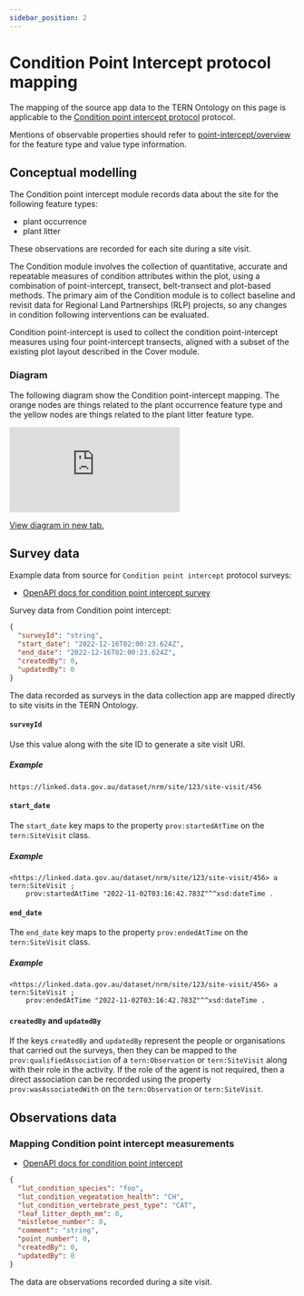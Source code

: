 ```yaml
---
sidebar_position: 2
---
```


# Condition Point Intercept protocol mapping

The mapping of the source app data to the TERN Ontology on this page is applicable to the [Condition point intercept protocol](https://linked.data.gov.au/def/nrm/bfcca277-85a8-476a-aeb1-315775bcd5f6) protocol.

Mentions of observable properties should refer to [point-intercept/overview](/information-models/tern-ontology/dev-guide/dawe-protocol/condition/point-intercept/overview) for the feature type and value type information.

## Conceptual modelling

The Condition point intercept module records data about the site for the following feature types:

- plant occurrence
- plant litter

These observations are recorded for each site during a site visit.

The Condition module involves the collection of quantitative, accurate and repeatable measures of condition attributes within the plot, using a combination of point-intercept, transect, belt-transect and plot-based methods. The primary aim of the Condition module is to collect baseline and revisit data for Regional Land Partnerships (RLP) projects, so any changes in condition following interventions can be evaluated.

Condition point-intercept is used to collect the condition point-intercept measures using four point-intercept transects, aligned with a subset of the existing plot layout described in the Cover module.

### Diagram

The following diagram show the Condition point-intercept mapping. The orange nodes are things related to the plant occurrence feature type and the yellow nodes are things related to the plant litter feature type.

<iframe frameBorder="0" style={{width:"100%",height:"593px"}} src="https://viewer.diagrams.net/?tags=%7B%7D&highlight=0000ff&edit=_blank&layers=1&nav=1&title=condition-point-intercept-example#Uhttps%3A%2F%2Fdrive.google.com%2Fuc%3Fid%3D1AZ_g1o36UI0PmGDd4dF9-hQ9MjaUEGg1%26export%3Ddownload"></iframe>

<a href="https://viewer.diagrams.net/?tags=%7B%7D&highlight=0000ff&edit=_blank&layers=1&nav=1&title=condition-point-intercept-example#Uhttps%3A%2F%2Fdrive.google.com%2Fuc%3Fid%3D1AZ_g1o36UI0PmGDd4dF9-hQ9MjaUEGg1%26export%3Ddownload">View diagram in new tab.</a>

## Survey data

Example data from source for `Condition point intercept` protocol surveys:

- [OpenAPI docs for condition point intercept survey](https://beta.core-api.paratoo.tern.org.au/documentation#/Condition-point-intercept-survey/post%2Fcondition-point-intercept-surveys)

Survey data from Condition point intercept:

```json
{
  "surveyId": "string",
  "start_date": "2022-12-16T02:00:23.624Z",
  "end_date": "2022-12-16T02:00:23.624Z",
  "createdBy": 0,
  "updatedBy": 0
}
```

The data recorded as surveys in the data collection app are mapped directly to site visits in the TERN Ontology.

#### `surveyId`

Use this value along with the site ID to generate a site visit URI.

##### Example

```
https://linked.data.gov.au/dataset/nrm/site/123/site-visit/456
```

#### `start_date`

The `start_date` key maps to the property `prov:startedAtTime` on the `tern:SiteVisit` class.

##### Example

```turtle
<https://linked.data.gov.au/dataset/nrm/site/123/site-visit/456> a tern:SiteVisit ;
    prov:startedAtTime "2022-11-02T03:16:42.783Z"^^xsd:dateTime .
```

#### `end_date`

The `end_date` key maps to the property `prov:endedAtTime` on the `tern:SiteVisit` class.

##### Example

```turtle
<https://linked.data.gov.au/dataset/nrm/site/123/site-visit/456> a tern:SiteVisit ;
    prov:endedAtTime "2022-11-02T03:16:42.783Z"^^xsd:dateTime .
```

#### `createdBy` and `updatedBy`

If the keys `createdBy` and `updatedBy` represent the people or organisations that carried out the surveys, then they can be mapped to the `prov:qualifiedAssociation` of a `tern:Observation` or `tern:SiteVisit` along with their role in the activity. If the role of the agent is not required, then a direct association can be recorded using the property `prov:wasAssociatedWith` on the `tern:Observation` or `tern:SiteVisit`.

## Observations data

### Mapping Condition point intercept measurements

- [OpenAPI docs for condition point intercept](https://beta.core-api.paratoo.tern.org.au/documentation#/Condition-point-intercept/post%2Fcondition-point-intercepts)

```json
{
  "lut_condition_species": "foo",
  "lut_condition_vegeatation_health": "CH",
  "lut_condition_vertebrate_pest_type": "CAT",
  "leaf_litter_depth_mm": 0,
  "mistletoe_number": 0,
  "comment": "string",
  "point_number": 0,
  "createdBy": 0,
  "updatedBy": 0
}
```

The data are observations recorded during a site visit.
